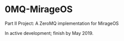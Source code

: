 # 0MQ-MirageOS

Part II Project: A ZeroMQ implementation for MirageOS

In active development; finish by May 2019.